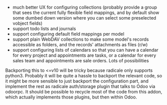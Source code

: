 - much better UX for configuring collections (probably provide a group
  that sees the current fully flexible field mappings, and by default
  show some dumbed down version where you can select some preselected
  vobject fields)
- support todo lists and journals
- support configuring default field mappings per model
- support plain WebDAV collections to make some model's records
  accessible as folders, and the records' attachments as files (r/w)
- support configuring lists of calendars so that you can have a calendar
  for every project and appointments are tasks, or a calendar for every
  sales team and appointments are sale orders. Lots of possibilities

Backporting this to \<=v10 will be tricky because radicale only supports
python3. Probably it will be quite a hassle to backport the relevant
code, so it might be more sensible to just backport the configuration
part, and implement the rest as radicale auth/storage plugin that talks
to Odoo via odoorpc. It should be possible to recycle most of the code
from this addon, which actually implements those plugins, but then
within Odoo.
